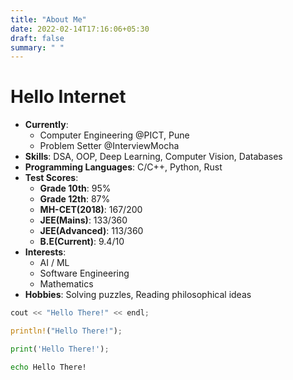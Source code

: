 ```yaml
---
title: "About Me"
date: 2022-02-14T17:16:06+05:30
draft: false
summary: " "
---
```


# Hello Internet

- **Currently**:
	- Computer Engineering @PICT, Pune
	- Problem Setter @InterviewMocha
- **Skills**: DSA, OOP, Deep Learning, Computer Vision, Databases
- **Programming Languages**: C/C++, Python, Rust
- **Test Scores**:
	- **Grade 10th**: 95%
	- **Grade 12th**: 87%
	- **MH-CET(2018)**: 167/200
	- **JEE(Mains)**: 133/360
	- **JEE(Advanced)**: 113/360
	- **B.E(Current)**: 9.4/10
- **Interests**:
	- AI / ML
	- Software Engineering
	- Mathematics
- **Hobbies**: Solving puzzles, Reading philosophical ideas
```cpp
cout << "Hello There!" << endl;
```

```rust
println!("Hello There!");
```

```python
print('Hello There!');
```

```bash
echo Hello There!
```

